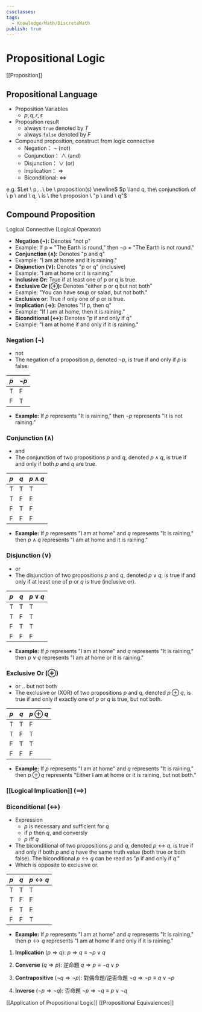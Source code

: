 ```yaml
---
cssclasses: 
tags:
  - Knowledge/Math/DiscreteMath
publish: true
---
```

# Propositional Logic

[[Proposition]]

## Propositional Language

- Proposition Variables
	- $p,q,r,s$
- Proposition result
	- always `true` denoted by $T$
	- always `false` denoted by $F$
- Compound proposition, construct from logic connective
	- Negation： $\neg$  (not)
	- Conjunction： $\land$  (and)
	- Disjunction： $\lor$  (or)
	- Implication： $\Rightarrow$
	- Biconditional: $\Leftrightarrow$

e.g.
$Let \ p,...\ be \ proposition(s) \newline$
$p \land q, the\ conjunction\ of \ p \ and \ q, \ is \ the \ proposion \ "p \ and \ q"$

## Compound Proposition

Logical Connective (Logical Operator)

- **Negation (¬):** Denotes "not p"
 - Example: If p = "The Earth is round," then ¬p = "The Earth is not round."
- **Conjunction (∧):** Denotes "p and q"
 - Example: "I am at home and it is raining."
- **Disjunction (∨):** Denotes "p or q" (inclusive)
 - Example: "I am at home or it is raining."
 - **Inclusive Or:** True if at least one of p or q is true.
- **Exclusive Or (⊕):** Denotes "either p or q but not both"
 - Example: "You can have soup or salad, but not both."
 - **Exclusive or**: True if only one of p or is true.
- **Implication (→):** Denotes "If p, then q"
 - Example: "If I am at home, then it is raining."
- **Biconditional (↔):** Denotes "p if and only if q"
 - Example: "I am at home if and only if it is raining."


### Negation (¬)
- not
- The negation of a proposition $p$, denoted $\neg p$, is true if and only if $p$ is false.

| $p$ | $\neg p$ |
| --- | -------- |
| T   | F        |
| F   | T        |

- **Example:** If $p$ represents "It is raining," then $\neg p$ represents "It is not raining."

### Conjunction (∧)
- and
- The conjunction of two propositions $p$ and $q$, denoted $p \land q$, is true if and only if both $p$ and $q$ are true.

| $p$  | $q$  | $p \land q$ |
|------|------|-------------|
|  T   |  T   |     T       |
|  T   |  F   |     F       |
|  F   |  T   |     F       |
|  F   |  F   |     F       |

- **Example:** If $p$ represents "I am at home" and $q$ represents "It is raining," then $p \land q$ represents "I am at home and it is raining."

### Disjunction (∨)
- or
- The disjunction of two propositions $p$ and $q$, denoted $p \lor q$, is true if and only if at least one of $p$ or $q$ is true (inclusive or).

| $p$  | $q$  | $p \lor q$ |
|------|------|------------|
|  T   |  T   |    T       |
|  T   |  F   |    T       |
|  F   |  T   |    T       |
|  F   |  F   |    F       |

- **Example:** If $p$ represents "I am at home" and $q$ represents "It is raining," then $p \lor q$ represents "I am at home or it is raining."

### Exclusive Or (⊕)
- or .. but not both
- The exclusive or (XOR) of two propositions $p$ and $q$, denoted $p \oplus q$, is true if and only if exactly one of $p$ or $q$ is true, but not both.

| $p$  | $q$  | $p \oplus q$ |
|------|------|--------------|
|  T   |  T   |      F       |
|  T   |  F   |      T       |
|  F   |  T   |      T       |
|  F   |  F   |      F       |

- **Example:** If $p$ represents "I am at home" and $q$ represents "It is raining," then $p \oplus q$ represents "Either I am at home or it is raining, but not both."

### [[Logical Implication]] ($\implies$)

### Biconditional (↔)
- Expression
	- $p$ is necessary and sufficient for $q$
	- if $p$ then $q$, and conversly
	- $p$ iff $q$
- The biconditional of two propositions $p$ and $q$, denoted $p \leftrightarrow q$, is true if and only if both $p$ and $q$ have the same truth value (both true or both false). The biconditional $p \leftrightarrow q$ can be read as "$p$ if and only if $q$."
- Which is opposite to exclusive or.

| $p$  | $q$  | $p \leftrightarrow q$ |
|------|------|-----------------------|
|  T   |  T   |          T            |
|  T   |  F   |          F            |
|  F   |  T   |          F            |
|  F   |  F   |          T            |

- **Example:** If $p$ represents "I am at home" and $q$ represents "It is raining," then $p \leftrightarrow q$ represents "I am at home if and only if it is raining."

1. **Implication** ($p \Rightarrow q$):
   $p \Rightarrow q \equiv \neg p \lor q$

2. **Converse** ($q \Rightarrow p$): 逆命題
   $q \Rightarrow p \equiv \neg q \lor p$

3. **Contrapositive** ($\neg q \Rightarrow \neg p$): 對偶命題/逆否命題
   $\neg q \Rightarrow \neg p \equiv q \lor \neg p$

4. **Inverse** ($\neg p \Rightarrow \neg q$): 否命題
   $\neg p \Rightarrow \neg q \equiv p \lor \neg q$


[[Application of Propositional Logic]]
[[Propositional Equivalences]]
